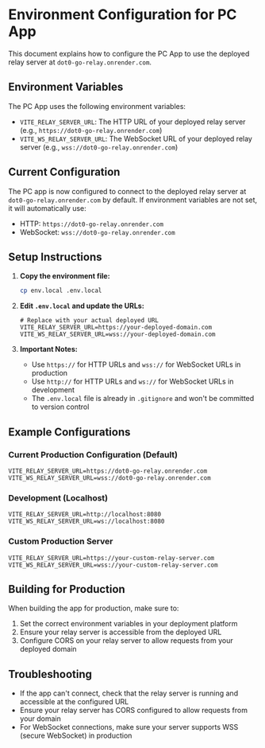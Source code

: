 # Environment Configuration for PC App

This document explains how to configure the PC App to use the deployed relay server at `dot0-go-relay.onrender.com`.

## Environment Variables

The PC App uses the following environment variables:

- `VITE_RELAY_SERVER_URL`: The HTTP URL of your deployed relay server (e.g., `https://dot0-go-relay.onrender.com`)
- `VITE_WS_RELAY_SERVER_URL`: The WebSocket URL of your deployed relay server (e.g., `wss://dot0-go-relay.onrender.com`)

## Current Configuration

The PC app is now configured to connect to the deployed relay server at `dot0-go-relay.onrender.com` by default. If environment variables are not set, it will automatically use:

- HTTP: `https://dot0-go-relay.onrender.com`
- WebSocket: `wss://dot0-go-relay.onrender.com`

## Setup Instructions

1. **Copy the environment file:**

   ```bash
   cp env.local .env.local
   ```

2. **Edit `.env.local` and update the URLs:**

   ```env
   # Replace with your actual deployed URL
   VITE_RELAY_SERVER_URL=https://your-deployed-domain.com
   VITE_WS_RELAY_SERVER_URL=wss://your-deployed-domain.com
   ```

3. **Important Notes:**
   - Use `https://` for HTTP URLs and `wss://` for WebSocket URLs in production
   - Use `http://` for HTTP URLs and `ws://` for WebSocket URLs in development
   - The `.env.local` file is already in `.gitignore` and won't be committed to version control

## Example Configurations

### Current Production Configuration (Default)

```env
VITE_RELAY_SERVER_URL=https://dot0-go-relay.onrender.com
VITE_WS_RELAY_SERVER_URL=wss://dot0-go-relay.onrender.com
```

### Development (Localhost)

```env
VITE_RELAY_SERVER_URL=http://localhost:8080
VITE_WS_RELAY_SERVER_URL=ws://localhost:8080
```

### Custom Production Server

```env
VITE_RELAY_SERVER_URL=https://your-custom-relay-server.com
VITE_WS_RELAY_SERVER_URL=wss://your-custom-relay-server.com
```

## Building for Production

When building the app for production, make sure to:

1. Set the correct environment variables in your deployment platform
2. Ensure your relay server is accessible from the deployed URL
3. Configure CORS on your relay server to allow requests from your deployed domain

## Troubleshooting

- If the app can't connect, check that the relay server is running and accessible at the configured URL
- Ensure your relay server has CORS configured to allow requests from your domain
- For WebSocket connections, make sure your server supports WSS (secure WebSocket) in production
